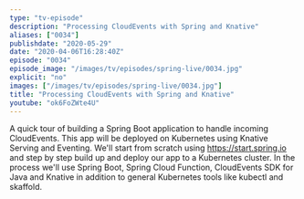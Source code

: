 ```yaml
---
type: "tv-episode"
description: "Processing CloudEvents with Spring and Knative"
aliases: ["0034"]
publishdate: "2020-05-29"
date: "2020-04-06T16:28:40Z"
episode: "0034"
episode_image: "/images/tv/episodes/spring-live/0034.jpg"
explicit: "no"
images: ["/images/tv/episodes/spring-live/0034.jpg"]
title: "Processing CloudEvents with Spring and Knative"
youtube: "ok6FoZWte4U"
---
```


A quick tour of building a Spring Boot application to handle incoming CloudEvents. This app will be deployed on Kubernetes using Knative Serving and Eventing. We'll start from scratch using https://start.spring.io and step by step build up and deploy our app to a Kubernetes cluster. In the process we'll use Spring Boot, Spring Cloud Function, CloudEvents SDK for Java and Knative in addition to general Kubernetes tools like kubectl and skaffold.

